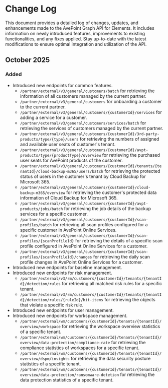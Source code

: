 # Change Log

This document provides a detailed log of changes, updates, and enhancements made to the AvePoint Graph API for Elements. It includes information on newly introduced features, improvements to existing functionalities, and any fixes applied. Stay up-to-date with the latest modifications to ensure optimal integration and utilization of the API.

## October 2025

### Added  

  - Introduced new endpoints for common features. 
    - `/partner/external/v3/general/customers/batch` for retrieving the information of all customers managed by the current partner.
    - `/partner/external/v3/general/customers` for onboarding a customer to the current partner.
    - `/partner/external/v3/general/customers/{customerId}/services` for adding a service for a customer.
    - `/partner/external/v3/general/customers/services/batch` for retrieving the services of customers managed by the current partner.
    - `/partner/external/v3/general/customers/{customerId}/3rd-party-products/type/{type}/users` for retrieving the numbers of assigned and available user seats of customer's tenant.
    - `/partner/external/v3/general/customers/{customerId}/avpt-products/type/{productType}/overview` for retrieving the purchased user seats for AvePoint products of the customer.
    - `/partner/external/v3/general/customers/{customerId}/tenants/{tenantId}/cloud-backup-m365/users/batch` for retrieving the protected status of users in the customer's tenant by Cloud Backup for Microsoft 365.
    - `/partner/external/v3/general/customers/{customerId}/cloud-backup-m365/overview` for retrieving the customer's protected data information of Cloud Backup for Microsoft 365.
    - `/partner/external/v3/general/customers/{customerId}/avpt-products/jobs/batch` for retrieving the job details of the backup services for a specific customer.
    - `/partner/external/v3/general/customers/{customerId}/scan-profiles/batch` for retrieving all scan profiles configured for a specific customer in AvePoint Online Services.
    - `/partner/external/v3/general/customers/{customerId}/scan-profiles/{scanProfileId}` for retrieving the details of a specific scan profile configured in AvePoint Online Services for a customer.
    - `/partner/external/v3/general/customers/{customerId}/scan-profiles/{scanProfileId}/changes` for retrieving the daily scan profile changes in AvePoint Online Services for a customer.
  - Introduced new endpoints for baseline management.  
  - Introduced new endpoints for risk management.
    - `/partner/external/v3/rm/customers/{customerId}/tenants/{tenantId}/detection/rules` for retrieving all matched risk rules for a specific tenant.
    - `/partner/external/v3/rm/customers/{customerId}/tenants/{tenantId}/detection/rules/{ruleId}/hit-items` for retrieving the objects that violate a specific risk rule.
  - Introduced new endpoints for user management.
  - Introduced new endpoints for workspace management.
    - `/partner/external/wm/customers/{customerId}/tenants/{tenantId}/overview/workspace`	for retrieving the workspace overview statistics of a specific tenant.
    - `/partner/external/wm/customers/{customerId}/tenants/{tenantId}/overview/data-protection/compliance-rate` for retrieving the compliance statistics of workspaces for a specific tenant.
    - `/partner/external/wm/customers/{customerId}/tenants/{tenantId}/overview/dspm/insights` for retrieving the data security posture statistics of a specific tenant.
    - `/partner/external/wm/customers/{customerId}/tenants/{tenantId}/overview/data-protection/ransomware-detetion` for retrieving the data protection statistics of a specific tenant.
